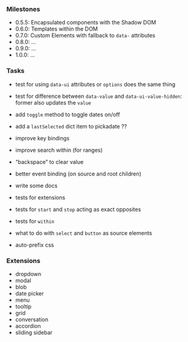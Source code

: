 
### Milestones

- 0.5.5: Encapsulated components with the Shadow DOM
- 0.6.0: Templates within the DOM
- 0.7.0: Custom Elements with fallback to `data-` attributes
- 0.8.0: ...
- 0.9.0: ...
- 1.0.0: ...


### Tasks

- test for using `data-ui` attributes or `options` does the same thing
- test for difference between `data-value` and `data-ui-value-hidden`: former also updates the `value`

- add `toggle` method to toggle dates on/off
- add a `lastSelected` dict item to pickadate ??
- improve key bindings
- improve search within (for ranges)
- “backspace” to clear value
- better event binding (on source and root children)

- write some docs
- tests for extensions
- tests for `start` and `stop` acting as exact opposites
- tests for `within`
- what to do with `select` and `button` as source elements
- auto-prefix css


### Extensions

- dropdown
- modal
- blob
- date picker
- menu
- tooltip
- grid
- conversation
- accordion
- sliding sidebar
